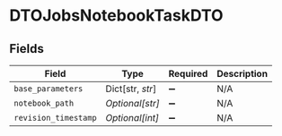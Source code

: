 # DTOJobsNotebookTaskDTO


## Fields

| Field                | Type                 | Required             | Description          |
| -------------------- | -------------------- | -------------------- | -------------------- |
| `base_parameters`    | Dict[str, *str*]     | :heavy_minus_sign:   | N/A                  |
| `notebook_path`      | *Optional[str]*      | :heavy_minus_sign:   | N/A                  |
| `revision_timestamp` | *Optional[int]*      | :heavy_minus_sign:   | N/A                  |